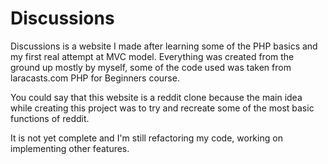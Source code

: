# Discussions

Discussions is a website I made after learning some of the PHP basics and my first real attempt at MVC model. Everything was created from the ground up mostly by myself, some of the code used was taken from laracasts.com PHP for Beginners course.

You could say that this website is a reddit clone because the main idea while creating this project was to try and recreate some of the most basic functions of reddit.

It is not yet complete and I'm still refactoring my code, working on implementing other features.
